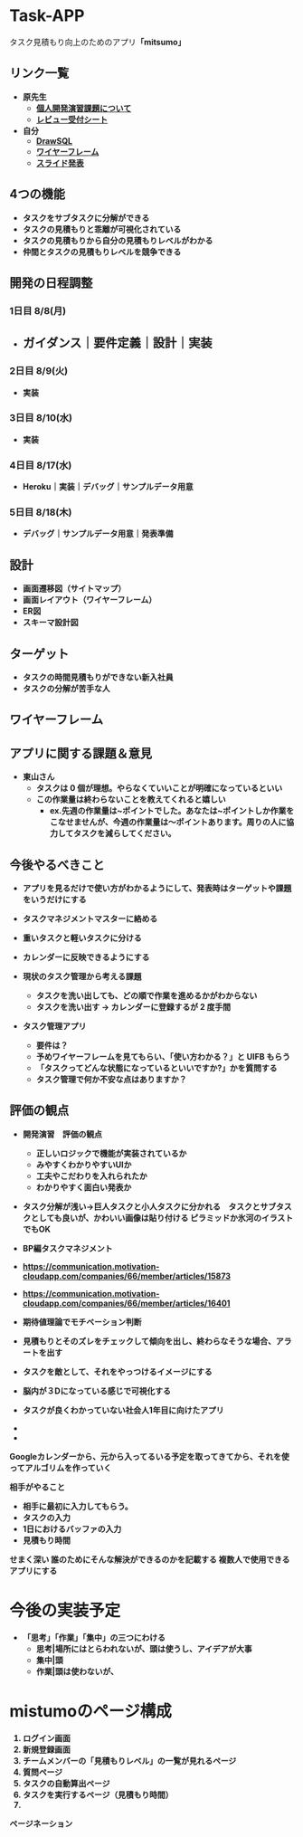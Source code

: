 # Task-APP
タスク見積もり向上のためのアプリ<b>「mitsumo」<b>

## リンク一覧
- 原先生
  - [個人開発演習課題について](https://docs.google.com/document/d/1XkDbMXqCyE_QHyFOyvPL3qmI3uQH3E3ubLQVtzTMaUM/edit#)
  - [レビュー受付シート](https://docs.google.com/spreadsheets/d/14TquWyd6CfTI43BkPK5K_TewmkKr2rjY2tOeV_FIIQA/edit#gid=0)
- 自分
  - [DrawSQL](https://drawsql.app/teams/--109/diagrams/task-app-mitsumo)
  - [ワイヤーフレーム](https://docs.google.com/presentation/d/1NFN-4HQrUUHpKZJMY7fSJQKlNyEoEVLvPS-sP0J-5Cw/edit#slide=id.p)
  - [スライド発表](https://docs.google.com/presentation/d/1pP8PoIwpLFg5yyZ4kPjM-vtRJusNTsBewJEeBgUqjoQ/edit)

## 4つの機能
- タスクをサブタスクに分解ができる
- タスクの見積もりと乖離が可視化されている
- タスクの見積もりから自分の見積もりレベルがわかる
- 仲間とタスクの見積もりレベルを競争できる

## 開発の日程調整
### 1日目 8/8(月)
- ガイダンス｜要件定義｜設計｜実装
  - 
### 2日目 8/9(火)
- 実装

### 3日目 8/10(水)
- 実装

### 4日目 8/17(水)
- Heroku｜実装｜デバッグ｜サンプルデータ用意

### 5日目 8/18(木)
- デバッグ｜サンプルデータ用意｜発表準備

## 設計
- 画面遷移図（サイトマップ）
- 画面レイアウト（ワイヤーフレーム）
- ER図
- スキーマ設計図

## ターゲット
- タスクの時間見積もりができない新入社員
- タスクの分解が苦手な人



## ワイヤーフレーム

## アプリに関する課題＆意見

- 東山さん
  - タスクは 0 個が理想。やらなくていいことが明確になっているといい
  - この作業量は終わらないことを教えてくれると嬉しい
    - ex.先週の作業量は~ポイントでした。あなたは~ポイントしか作業をこなせませんが、今週の作業量は〜ポイントあります。周りの人に協力してタスクを減らしてください。

## 今後やるべきこと

- アプリを見るだけで使い方がわかるようにして、発表時はターゲットや課題をいうだけにする
- タスクマネジメントマスターに絡める
- 重いタスクと軽いタスクに分ける
- カレンダーに反映できるようにする
- 現状のタスク管理から考える課題
  - タスクを洗い出しても、どの順で作業を進めるかがわからない
  - タスクを洗い出す → カレンダーに登録するが 2 度手間
- タスク管理アプリ

  - 要件は？
  - 予めワイヤーフレームを見てもらい、「使い方わかる？」と UIFB もらう
  - 「タスクってどんな状態になっているといいですか?」かを質問する
  - タスク管理で何か不安な点はありますか？

## 評価の観点
- 開発演習　評価の観点
  - 正しいロジックで機能が実装されているか
  - みやすくわかりやすいUIか
  - 工夫やこだわりを入れられたか
  - わかりやすく面白い発表か

- タスク分解が浅い→巨人タスクと小人タスクに分かれる　タスクとサブタスクとしても良いが、かわいい画像は貼り付ける  ピラミッドか氷河のイラストでもOK
- BP編タスクマネジメント
- https://communication.motivation-cloudapp.com/companies/66/member/articles/15873
- https://communication.motivation-cloudapp.com/companies/66/member/articles/16401
- 期待値理論でモチベーション判断
- 見積もりとそのズレをチェックして傾向を出し、終わらなそうな場合、アラートを出す
- タスクを敵として、それをやっつけるイメージにする
- 脳内が３Dになっている感じで可視化する
- タスクが良くわかっていない社会人1年目に向けたアプリ
- 

- 


Googleカレンダーから、元から入ってるいる予定を取ってきてから、それを使ってアルゴリムを作っていく

相手がやること
- 相手に最初に入力してもらう。
- タスクの入力
- 1日におけるバッファの入力
- 見積もり時間

せまく深い
誰のためにそんな解決ができるのかを記載する
複数人で使用できるアプリにする



# 今後の実装予定
- 「思考」「作業」「集中」の三つにわける
  - 思考|場所にはとらわれないが、頭は使うし、アイデアが大事
  - 集中|頭
  - 作業|頭は使わないが、


# mistumoのページ構成
1. ログイン画面
1. 新規登録画面
1. チームメンバーの「見積もりレベル」の一覧が見れるページ
1. 質問ページ
1. タスクの自動算出ページ
1. タスクを実行するページ（見積もり時間）
1. 


ページネーション
